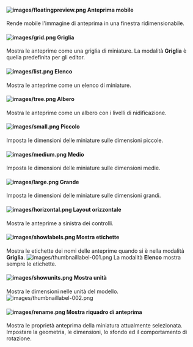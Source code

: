 
#### ![images/floatingpreview.png](images/floatingpreview.png) Anteprima mobile
Rende mobile l'immagine di anteprima in una finestra ridimensionabile.

#### ![images/grid.png](images/grid.png) Griglia
Mostra le anteprime come una griglia di miniature. La modalità **Griglia** è quella predefinita per gli editor.

#### ![images/list.png](images/list.png) Elenco
Mostra le anteprime come un elenco di miniature.

#### ![images/tree.png](images/tree.png) Albero
Mostra le anteprime come un albero con i livelli di nidificazione.

#### ![images/small.png](images/small.png) Piccolo
Imposta le dimensioni delle miniature sulle dimensioni piccole.

#### ![images/medium.png](images/medium.png) Medio
Imposta le dimensioni delle miniature sulle dimensioni medie.

#### ![images/large.png](images/large.png) Grande
Imposta le dimensioni delle miniature sulle dimensioni grandi.

#### ![images/horizontal.png](images/horizontal.png) Layout orizzontale
Mostra le anteprime a sinistra dei controlli.

#### ![images/showlabels.png](images/showlabels.png) Mostra etichette
Mostra le etichette dei nomi delle anteprime quando si è nella modalità **Griglia**.
![images/thumbnaillabel-001.png](images/thumbnaillabel-001.png)
La modalità **Elenco** mostra sempre le etichette.

#### ![images/showunits.png](images/showunits.png) Mostra unità
Mostra le dimensioni nelle unità del modello.
![images/thumbnaillabel-002.png](images/thumbnaillabel-002.png)

#### ![images/rename.png](images/rename.png) Mostra riquadro di anteprima
Mostra le proprietà anteprima della miniatura attualmente selezionata. Impostare la geometria, le dimensioni, lo sfondo ed il comportamento di rotazione.
